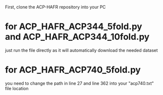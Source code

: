 First, clone the ACP-HAFR repository into your PC
# for ACP_HAFR_ACP344_5fold.py and ACP_HAFR_ACP344_10fold.py
just run the file directly as it will automatically download the needed dataset

# for ACP_HAFR_ACP740_5fold.py
you need to change the path in line 27 and line 362 into your "acp740.txt" file location
